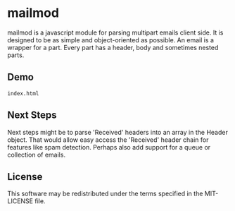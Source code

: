 mailmod
========
mailmod is a javascript module for parsing multipart emails client side. It is designed to be as simple and object-oriented as possible. An email is a wrapper for a part. Every part has a header, body and sometimes nested parts. 

Demo
----------------------------
`index.html`

Next Steps
------------------
Next steps might be to parse 'Received' headers into an array in the Header object. That would allow easy access the 'Received' header chain for features like spam detection. Perhaps also add support for a queue or collection of emails. 

License
------------
This software may be redistributed under the terms specified in the MIT-LICENSE file.


[home]:https://github.com/chedazzle/mailmod
[wiki]:https://github.com/chedazzle/mailmod/wiki
[chedazzle]:http://twitter.com/chedazzle